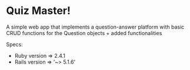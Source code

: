 # Quiz Master!

A simple web app that implements a question-answer platform with basic CRUD functions for the Question objects + added functionalities

Specs:

* Ruby version => 2.4.1
* Rails version => '~> 5.1.6'
